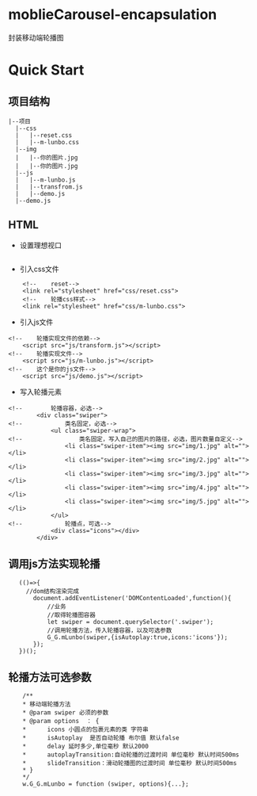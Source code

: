 # moblieCarousel-encapsulation
封装移动端轮播图
# Quick Start

## 项目结构

```
|--项目
  |--css
  |   |--reset.css
  |   |--m-lunbo.css
  |--img
  |   |--你的图片.jpg
  |   |--你的图片.jpg
  |--js
  |   |--m-lunbo.js
  |   |--transfrom.js
  |   |--demo.js
  |--demo.js
```

## HTML
* 设置理想视口

```  <meta name="viewport" content="width=device-width, user-scalable=no, initial-scale=1.0, maximum-scale=1.0, minimum-scale=1.0,viewport-fit:cover"> 
```

* 引入css文件

``` 
    <!--    reset-->
    <link rel="stylesheet" href="css/reset.css">
    <!--    轮播css样式-->
    <link rel="stylesheet" href="css/m-lunbo.css">
```

* 引入js文件
```
<!--    轮播实现文件的依赖-->
    <script src="js/transform.js"></script>
<!--    轮播实现文件-->
    <script src="js/m-lunbo.js"></script>
<!--    这个是你的js文件-->
    <script src="js/demo.js"></script>
```

* 写入轮播元素
```
<!--        轮播容器，必选-->
        <div class="swiper">
<!--            类名固定，必选-->
            <ul class="swiper-wrap">
<!--                类名固定，写入自己的图片的路径，必选，图片数量自定义-->
                <li class="swiper-item"><img src="img/1.jpg" alt=""></li>
                <li class="swiper-item"><img src="img/2.jpg" alt=""></li>
                <li class="swiper-item"><img src="img/3.jpg" alt=""></li>
                <li class="swiper-item"><img src="img/4.jpg" alt=""></li>
                <li class="swiper-item"><img src="img/5.jpg" alt=""></li>
            </ul>
<!--            轮播点，可选-->
            <div class="icons"></div>
        </div>
 ```
 
 ## 调用js方法实现轮播
 
 ```
    (()=>{
      //dom结构渲染完成
        document.addEventListener('DOMContentLoaded',function(){
            //业务
            //取得轮播图容器
            let swiper = document.querySelector('.swiper');
            //调用轮播方法，传入轮播容器，以及可选参数
            G_G.mLunbo(swiper,{isAutoplay:true,icons:'icons'});
        });
    })();
 ```
 
 ## 轮播方法可选参数
 ```
     /**
     * 移动端轮播方法
     * @param swiper 必须的参数
     * @param options  ： {
     *      icons 小圆点的包裹元素的类 字符串
     *      isAutoplay  是否自动轮播 布尔值 默认false
     *      delay 延时多少,单位毫秒 默认2000
     *      autoplayTransition:自动轮播的过渡时间 单位毫秒 默认时间500ms
     *      slideTransition：滑动轮播图的过渡时间 单位毫秒 默认时间500ms
     * }
     */
     w.G_G.mLunbo = function (swiper, options){...};
 ```
 
